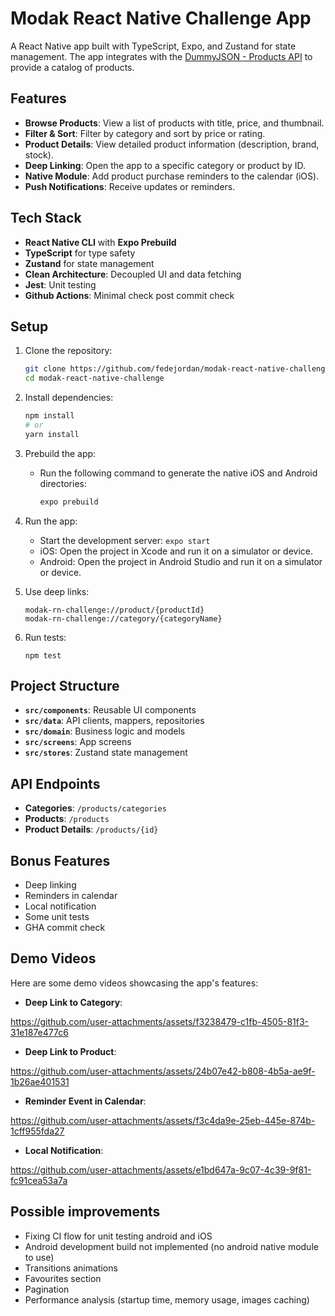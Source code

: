 # Modak React Native Challenge App

A React Native app built with TypeScript, Expo, and Zustand for state management. The app integrates with the [DummyJSON - Products API](https://dummyjson.com/products) to provide a catalog of products.

## Features

- **Browse Products**: View a list of products with title, price, and thumbnail.
- **Filter & Sort**: Filter by category and sort by price or rating.
- **Product Details**: View detailed product information (description, brand, stock).
- **Deep Linking**: Open the app to a specific category or product by ID.
- **Native Module**: Add product purchase reminders to the calendar (iOS).
- **Push Notifications**: Receive updates or reminders.

## Tech Stack

- **React Native CLI** with **Expo Prebuild**
- **TypeScript** for type safety
- **Zustand** for state management
- **Clean Architecture**: Decoupled UI and data fetching
- **Jest**: Unit testing
- **Github Actions**: Minimal check post commit check

## Setup

1. Clone the repository:

   ```bash
   git clone https://github.com/fedejordan/modak-react-native-challenge.git
   cd modak-react-native-challenge
   ```

2. Install dependencies:

   ```bash
   npm install
   # or
   yarn install
   ```

3. Prebuild the app:
   - Run the following command to generate the native iOS and Android directories:
     ```bash
     expo prebuild
     ```

4. Run the app:
   - Start the development server: `expo start`
   - iOS: Open the project in Xcode and run it on a simulator or device.
   - Android: Open the project in Android Studio and run it on a simulator or device.

5. Use deep links:
   ```
   modak-rn-challenge://product/{productId}
   modak-rn-challenge://category/{categoryName}
   ```

6. Run tests:
   ```
   npm test
   ```

## Project Structure

- **`src/components`**: Reusable UI components
- **`src/data`**: API clients, mappers, repositories
- **`src/domain`**: Business logic and models
- **`src/screens`**: App screens
- **`src/stores`**: Zustand state management

## API Endpoints

- **Categories**: `/products/categories`
- **Products**: `/products`
- **Product Details**: `/products/{id}`

## Bonus Features

- Deep linking
- Reminders in calendar
- Local notification
- Some unit tests
- GHA commit check

## Demo Videos

Here are some demo videos showcasing the app's features:

- **Deep Link to Category**: 

https://github.com/user-attachments/assets/f3238479-c1fb-4505-81f3-31e187e477c6

- **Deep Link to Product**:

https://github.com/user-attachments/assets/24b07e42-b808-4b5a-ae9f-1b26ae401531

- **Reminder Event in Calendar**:

https://github.com/user-attachments/assets/f3c4da9e-25eb-445e-874b-1cff955fda27

- **Local Notification**:

https://github.com/user-attachments/assets/e1bd647a-9c07-4c39-9f81-fc91cea53a7a

## Possible improvements

- Fixing CI flow for unit testing android and iOS 
- Android development build not implemented (no android native module to use)
- Transitions animations
- Favourites section
- Pagination
- Performance analysis (startup time, memory usage, images caching)
